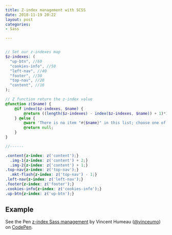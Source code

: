 ```yaml
---
title: Z-index management with SCSS
date: 2018-11-19 20:22
layout: post
categories:
- Sass

---
```

```scss

// Set our z-indexes map
$z-indexes: (
  "up-btn", //60
  "cookies-info", //50
  "left-nav", //40
  "footer", //30
  "top-nav", //20
  "content", //10
);

// Z function return the z-index value
@function z($name) {
    @if index($z-indexes, $name) {
        @return ((length($z-indexes) - index($z-indexes, $name)) + 1)*10;
    } @else {
        @warn 'There is no item "#{$name}" in this list; choose one of: #{$z-indexes}';
        @return null;
    }
}

//------

.content{z-index: z('content');}
  .img-1{z-index: z('content') + 2;}
  .img-2{z-index: z('content') + 1;}
.top-nav{z-index: z('top-nav');}
  .mkt-flash{z-index: z('top-nav') - 1;} 
.left-nav{z-index: z('left-nav');}
.footer{z-index: z('footer');}
.cookies-info{z-index: z('cookies-info');}
.up-btn{z-index: z('up-btn');}
```

## Example 

<p data-height="500" data-theme-id="0" data-slug-hash="MmQrbK" data-default-tab="css,result" data-user="vinceumo" data-pen-title="z-index Sass management" class="codepen">See the Pen <a href="https://codepen.io/vinceumo/pen/MmQrbK/">z-index Sass management</a> by Vincent Humeau (<a href="https://codepen.io/vinceumo">@vinceumo</a>) on <a href="https://codepen.io">CodePen</a>.</p>
<script async src="https://static.codepen.io/assets/embed/ei.js"></script>
